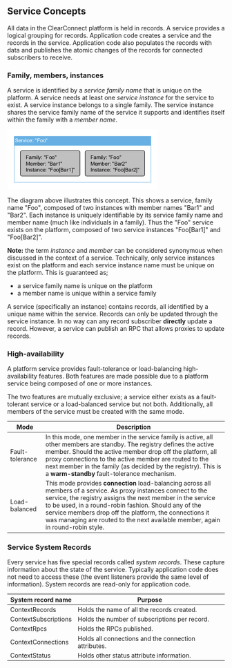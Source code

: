 ## Service Concepts

All data in the ClearConnect platform is held in records. A service provides a logical grouping for records. Application code creates a service and the records in the service. Application code also populates the records with data and publishes the atomic changes of the records for connected subscribers to receive.

### Family, members, instances

A service is identified by a _service family name_ that is unique on the platform. A service needs at least one _service instance_ for the service to exist. A service instance belongs to a single family. The service instance shares the service family name of the service it supports and identifies itself within the family with a _member name_.

![](../assets/family%20members%20instances.png)

The diagram above illustrates this concept. This shows a service, family name "Foo", composed of two instances with member names "Bar1" and "Bar2". Each instance is uniquely identifiable by its service family name and member name (much like individuals in a family). Thus the "Foo" service exists on the platform, composed of two service instances "Foo[Bar1]" and "Foo[Bar2]".

**Note:** the term _instance_ and _member_ can be considered synonymous when discussed in the context of a service. Technically, only service instances exist on the platform and each service instance name must be unique on the platform. This is guaranteed as;

*   a service family name is unique on the platform
*   a member name is unique within a service family

A service (specifically an instance) contains records, all identified by a unique name within the service. Records can only be updated through the service instance. In no way can any record subscriber **directly** update a record. However, a service can publish an RPC that allows proxies to update records.

### High-availability

A platform service provides fault-tolerance or load-balancing high-availability features. Both features are made possible due to a platform service being composed of one or more instances.

The two features are mutually exclusive; a service either exists as a fault-tolerant service or a load-balanced service but not both. Additionally, all members of the service must be created with the same mode.

| Mode | Description |
| --- | --- |
| Fault-tolerance | In this mode, one member in the service family is active, all other members are standby. The registry defines the active member. Should the active member drop off the platform, all proxy connections to the active member are routed to the next member in the family (as decided by the registry). This is a **warm-standby** fault-tolerance mechanism. |
| Load-balanced | This mode provides **connection** load-balancing across all members of a service. As proxy instances connect to the service, the registry assigns the next member in the service to be used, in a round-robin fashion. Should any of the service members drop off the platform, the connections it was managing are routed to the next available member, again in round-robin style. |

### Service System Records

Every service has five special records called _system records_. These capture information about the state of the service. Typically application code does not need to access these (the event listeners provide the same level of information). System records are read-only for application code.

| System record name | Purpose |
| --- | --- |
| ContextRecords | Holds the name of all the records created. |
| ContextSubscriptions | Holds the number of subscriptions per record. |
| ContextRpcs | Holds the RPCs published. |
| ContextConnections | Holds all connections and the connection attributes. |
| ContextStatus | Holds other status attribute information. |

